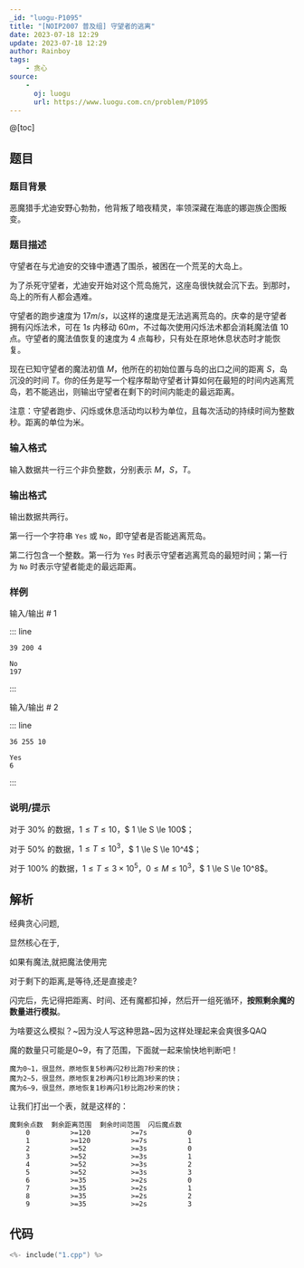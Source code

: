 ```yaml
---
_id: "luogu-P1095"
title: "[NOIP2007 普及组] 守望者的逃离"
date: 2023-07-18 12:29
update: 2023-07-18 12:29
author: Rainboy
tags:
    - 贪心
source: 
    - 
      oj: luogu
      url: https://www.luogu.com.cn/problem/P1095
---
```


@[toc]

## 题目

### 题目背景 
恶魔猎手尤迪安野心勃勃，他背叛了暗夜精灵，率领深藏在海底的娜迦族企图叛变。



### 题目描述

守望者在与尤迪安的交锋中遭遇了围杀，被困在一个荒芜的大岛上。

为了杀死守望者，尤迪安开始对这个荒岛施咒，这座岛很快就会沉下去。到那时，岛上的所有人都会遇难。

守望者的跑步速度为 $17m/s$，以这样的速度是无法逃离荒岛的。庆幸的是守望者拥有闪烁法术，可在 $1s$ 内移动 $60m$，不过每次使用闪烁法术都会消耗魔法值 $10$ 点。守望者的魔法值恢复的速度为 $4$ 点每秒，只有处在原地休息状态时才能恢复。

现在已知守望者的魔法初值 $M$，他所在的初始位置与岛的出口之间的距离 $S$，岛沉没的时间 $T$。你的任务是写一个程序帮助守望者计算如何在最短的时间内逃离荒岛，若不能逃出，则输出守望者在剩下的时间内能走的最远距离。

注意：守望者跑步、闪烁或休息活动均以秒为单位，且每次活动的持续时间为整数秒。距离的单位为米。




### 输入格式
输入数据共一行三个非负整数，分别表示 $M$，$S$，$T$。




### 输出格式

输出数据共两行。

第一行一个字符串 $\texttt{Yes}$ 或 $\texttt{No}$，即守望者是否能逃离荒岛。

第二行包含一个整数。第一行为 $\texttt{Yes}$ 时表示守望者逃离荒岛的最短时间；第一行为 $\texttt{No}$ 时表示守望者能走的最远距离。




### 样例



输入/输出 # 1

::: line
```
39 200 4

```

```
No
197

```
:::

输入/输出 # 2

::: line
```
36 255 10
```

```
Yes
6
```
:::





### 说明/提示
对于 $30\%$ 的数据，$1  \le  T   \le  10$，$ 1   \le   S   \le  100$；

对于 $50\%$ 的数据，$1   \le  T   \le   10^3$，$ 1   \le  S  \le   10^4$；

对于 $100\%$ 的数据，$1   \le   T   \le   3\times  10^5$，$0   \le   M   \le   10^3$，$ 1   \le  S   \le   10^8$。



## 解析

经典贪心问题,

显然核心在于,

如果有魔法,就把魔法使用完


对于剩下的距离,是等待,还是直接走?


闪完后，先记得把距离、时间、还有魔都扣掉，然后开一组死循环，**按照剩余魔的数量进行模拟**。

为啥要这么模拟？~因为没人写这种思路~因为这样处理起来会爽很多QAQ

魔的数量只可能是0~9，有了范围，下面就一起来愉快地判断吧！

```
魔为0~1，很显然，原地恢复5秒再闪2秒比跑7秒来的快；
魔为2~5，很显然，原地恢复2秒再闪1秒比跑3秒来的快；
魔为6~9，很显然，原地恢复1秒再闪1秒比跑2秒来的快；
```

让我们打出一个表，就是这样的：

```
魔剩余点数  剩余距离范围  剩余时间范围  闪后魔点数
    0          >=120          >=7s          0
    1          >=120          >=7s          1
    2          >=52           >=3s          0
    3          >=52           >=3s          1
    4          >=52           >=3s          2
    5          >=52           >=3s          3
    6          >=35           >=2s          0
    7          >=35           >=2s          1
    8          >=35           >=2s          2
    9          >=35           >=2s          3
```

## 代码

```c
<%- include("1.cpp") %>
```
